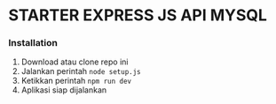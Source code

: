 # STARTER EXPRESS JS API MYSQL

### Installation
1. Download atau clone repo ini
2. Jalankan perintah `node setup.js`
3. Ketikkan perintah `npm run dev`
4. Aplikasi siap dijalankan